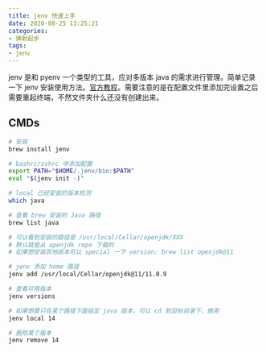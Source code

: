 ```yaml
---
title: jenv 快速上手
date: 2020-08-25 13:25:21
categories:
- 弹射起步
tags:
- jenv
---
```


jenv 是和 pyenv 一个类型的工具，应对多版本 java 的需求进行管理。简单记录一下 jenv 安装使用方法。[官方教程](https://www.jenv.be/)。需要注意的是在配置文件里添加完设置之后需要重起终端，不然文件夹什么还没有创建出来。

## CMDs

```bash
# 安装
brew install jenv

# bashrc/zshrc 中添加配置
export PATH="$HOME/.jenv/bin:$PATH"
eval "$(jenv init -)"

# local 已经安装的版本检测
which java

# 查看 brew 安装的 Java 路径
brew list java 

# 可以看到安装的路径是 /usr/local/Cellar/openjdk/XXX
# 默认就是从 openjdk repo 下载的
# 如果想安装其他版本可以 special 一下 version: brew list openjdk@11

# jenv 添加 home 路径
jenv add /usr/local/Cellar/openjdk@11/11.0.9

# 查看可用版本
jenv versions

# 如果想要只在某个路径下面指定 java 版本，可以 cd 到目标目录下，使用
jenv local 14

# 删除某个版本
jenv remove 14
```
